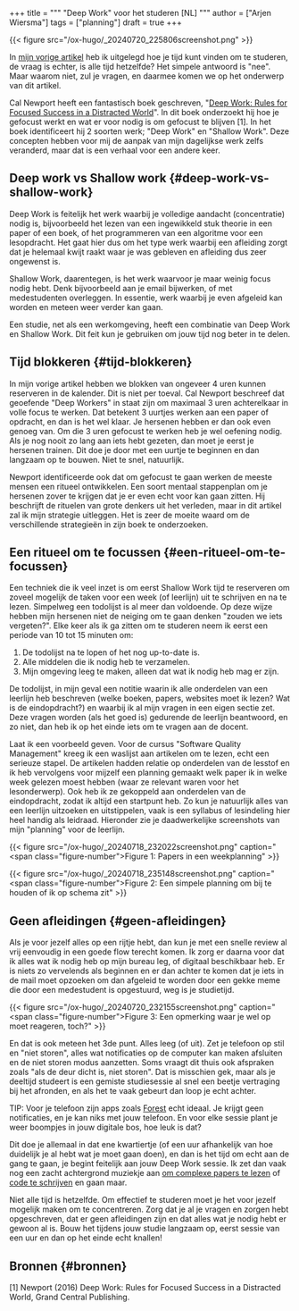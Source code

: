 +++
title = """
  "Deep Work" voor het studeren [NL]
  """
author = ["Arjen Wiersma"]
tags = ["planning"]
draft = true
+++

{{< figure src="/ox-hugo/_20240720_225806screenshot.png" >}}

In [mijn vorige artikel](/posts/leren-studeren-tijd-vinden/) heb ik uitgelegd hoe je tijd kunt vinden om te studeren, de vraag is echter, is alle tijd hetzelfde? Het simpele antwoord is "nee". Maar waarom niet, zul je vragen, en daarmee komen we op het onderwerp van dit artikel.

Cal Newport heeft een fantastisch boek geschreven, "[Deep Work: Rules for Focused Success in a Distracted World](https://www.bol.com/nl/nl/p/deep-work/9200000047340481/?bltgh=ujEmm8L1hL083Qs4-KJKSQ.2_18.19.ProductTitle)". In dit boek onderzoekt hij hoe je gefocust werkt en wat er voor nodig is om gefocust te blijven [1]. In het boek identificeert hij 2 soorten werk; "Deep Work" en "Shallow Work". Deze concepten hebben voor mij de aanpak van mijn dagelijkse werk zelfs veranderd, maar dat is een verhaal voor een andere keer.


## Deep work vs Shallow work {#deep-work-vs-shallow-work}

Deep Work is feitelijk het werk waarbij je volledige aandacht (concentratie) nodig is, bijvoorbeeld het lezen van een ingewikkeld stuk theorie in een paper of een boek, of het programmeren van een algoritme voor een lesopdracht. Het gaat hier dus om het type werk waarbij een afleiding zorgt dat je helemaal kwijt raakt waar je was gebleven en afleiding dus zeer ongewenst is.

Shallow Work, daarentegen, is het werk waarvoor je maar weinig focus nodig hebt. Denk bijvoorbeeld aan je email bijwerken, of met medestudenten overleggen. In essentie, werk waarbij je even afgeleid kan worden en meteen weer verder kan gaan.

Een studie, net als een werkomgeving, heeft een combinatie van Deep Work en Shallow Work. Dit feit kun je gebruiken om jouw tijd nog beter in te delen.


## Tijd blokkeren {#tijd-blokkeren}

In mijn vorige artikel hebben we blokken van ongeveer 4 uren kunnen reserveren in de kalender. Dit is niet per toeval. Cal Newport beschreef dat geoefende "Deep Workers" in staat zijn om maximaal 3 uren achterelkaar in volle focus te werken. Dat betekent 3 uurtjes werken aan een paper of opdracht, en dan is het wel klaar. Je hersenen hebben er dan ook even genoeg van. Om die 3 uren gefocust te werken heb je wel oefening nodig. Als je nog nooit zo lang aan iets hebt gezeten, dan moet je eerst je hersenen trainen. Dit doe je door met een uurtje te beginnen en dan langzaam op te bouwen. Niet te snel, natuurlijk.

Newport identificeerde ook dat om gefocust te gaan werken de meeste mensen een ritueel ontwikkelen. Een soort mentaal stappenplan om je hersenen zover te krijgen dat je er even echt voor kan gaan zitten. Hij beschrijft de rituelen van grote denkers uit het verleden, maar in dit artikel zal ik mijn strategie uitleggen. Het is zeer de moeite waard om de verschillende strategieën in zijn boek te onderzoeken.


## Een ritueel om te focussen {#een-ritueel-om-te-focussen}

Een techniek die ik veel inzet is om eerst Shallow Work tijd te reserveren om zoveel mogelijk de taken voor een week (of leerlijn) uit te schrijven en na te lezen. Simpelweg een todolijst is al meer dan voldoende. Op deze wijze hebben mijn hersenen niet de neiging om te gaan denken "zouden we iets vergeten?". Elke keer als ik ga zitten om te studeren neem ik eerst een periode van 10 tot 15 minuten om:

1.  De todolijst na te lopen of het nog up-to-date is.
2.  Alle middelen die ik nodig heb te verzamelen.
3.  Mijn omgeving leeg te maken, alleen dat wat ik nodig heb mag er zijn.

De todolijst, in mijn geval een notitie waarin ik alle onderdelen van een leerlijn heb beschreven (welke boeken, papers, websites moet ik lezen? Wat is de eindopdracht?) en waarbij ik al mijn vragen in een eigen sectie zet. Deze vragen worden (als het goed is) gedurende de leerlijn beantwoord, en zo niet, dan heb ik op het einde iets om te vragen aan de docent.

Laat ik een voorbeeld geven. Voor de cursus "Software Quality Management" kreeg ik een waslijst aan artikelen om te lezen, echt een serieuze stapel. De artikelen hadden relatie op onderdelen van de lesstof en ik heb vervolgens voor mijzelf een planning gemaakt welk paper ik in welke week gelezen moest hebben (waar ze relevant waren voor het lesonderwerp). Ook heb ik ze gekoppeld aan onderdelen van de eindopdracht, zodat ik altijd een startpunt heb. Zo kun je natuurlijk alles van een leerlijn uitzoeken en uitstippelen, vaak is een syllabus of lesindeling hier heel handig als leidraad. Hieronder zie je daadwerkelijke screenshots van mijn "planning" voor de leerlijn.

{{< figure src="/ox-hugo/_20240718_232022screenshot.png" caption="<span class=\"figure-number\">Figure 1: </span>Papers in een weekplanning" >}}

{{< figure src="/ox-hugo/_20240718_235148screenshot.png" caption="<span class=\"figure-number\">Figure 2: </span>Een simpele planning om bij te houden of ik op schema zit" >}}


## Geen afleidingen {#geen-afleidingen}

Als je voor jezelf alles op een rijtje hebt, dan kun je met een snelle review al vrij eenvoudig in een goede flow terecht komen. Ik zorg er daarna voor dat ik alles wat ik nodig heb op mijn bureau leg, of digitaal beschikbaar heb. Er is niets zo vervelends als beginnen en er dan achter te komen dat je iets in de mail moet opzoeken om dan afgeleid te worden door een gekke meme die door een medestudent is opgestuurd, weg is je studietijd.

{{< figure src="/ox-hugo/_20240720_232155screenshot.png" caption="<span class=\"figure-number\">Figure 3: </span>Een opmerking waar je wel op moet reageren, toch?" >}}

En dat is ook meteen het 3de punt. Alles leeg (of uit). Zet je telefoon op stil en "niet storen", alles wat notificaties op de computer kan maken afsluiten en de niet storen modus aanzetten. Soms vraagt dit thuis ook afspraken zoals "als de deur dicht is, niet storen". Dat is misschien gek, maar als je deeltijd studeert is een gemiste studiesessie al snel een beetje vertraging bij het afronden, en als het te vaak gebeurt dan loop je echt achter.

<div class="tip">

TIP: Voor je telefoon zijn apps zoals [Forest](https://play.google.com/store/apps/details?id=cc.forestapp&hl=en_US) echt ideaal. Je krijgt geen notificaties, en je kan niks met jouw telefoon. En voor elke sessie plant je weer boompjes in jouw digitale bos, hoe leuk is dat?

</div>

Dit doe je allemaal in dat ene kwartiertje (of een uur afhankelijk van hoe duidelijk je al hebt wat je moet gaan doen), en dan is het tijd om echt aan de gang te gaan, je begint feitelijk aan jouw Deep Work sessie. Ik zet dan vaak nog een zacht achtergrond muziekje aan [om complexe papers te lezen](https://open.spotify.com/playlist/37i9dQZF1DWWQRwui0ExPn?si=79cc43e7aee74238) of [code te schrijven](https://open.spotify.com/playlist/67Jf1k8YK6Rkik3KmCkRay?si=ab552a98d2394727) en gaan maar.

Niet alle tijd is hetzelfde. Om effectief te studeren moet je het voor jezelf mogelijk maken om te concentreren. Zorg dat je al je vragen en zorgen hebt opgeschreven, dat er geen afleidingen zijn en dat alles wat je nodig hebt er gewoon al is. Bouw het tijdens jouw studie langzaam op, eerst sessie van een uur en dan op het einde echt knallen!


## Bronnen {#bronnen}

[1] Newport (2016) Deep Work: Rules for Focused Success in a Distracted World, Grand Central Publishing.

